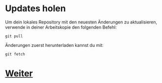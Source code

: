 # Updates holen

Um dein lokales Repository mit den neuesten Änderungen zu aktualisieren, verwende in deiner Arbeitskopie den folgenden Befehl:

```
git pull
```

Änderungen zuerst herunterladen kannst du mit:

```
git fetch
```

# [Weiter](Merge.md)
